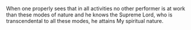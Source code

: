 When one properly sees that in all activities no other performer is at work than these modes of nature and he knows the Supreme Lord, who is transcendental to all these modes, he attains My spiritual nature.